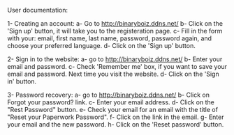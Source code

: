 User documentation:

1- Creating an account:
  a- Go to http://binaryboiz.ddns.net/
  b- Click on the 'Sign up' button, it will take you to the registeration page.
  c- Fill in the form with your: email, first name, last name, password, password again, and choose your preferred language.
  d- Click on the 'Sign up' button.
  
  
2- Sign in to the website:
  a- go to http://binaryboiz.ddns.net/
  b- Enter your email and password.
  c- Check 'Remember me' box, if you want to save your email and password. Next time you visit the website.
  d- Click on the 'Sign in' button.
  
3- Password recovery:
  a- go to http://binaryboiz.ddns.net/
  b- Click on Forgot your password? link.
  c- Enter your email address.
  d- Click on the "Rest Password" button.
  e- Check your email for an email with the title of "Reset your Paperwork Password".
  f- Click on the link in the email.
  g- Enter your email and the new password.
  h- Click on the 'Reset password' button.
  
